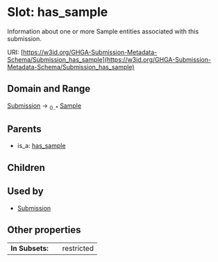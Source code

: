 
# Slot: has_sample


Information about one or more Sample entities associated with this submission.

URI: [https://w3id.org/GHGA-Submission-Metadata-Schema/Submission_has_sample](https://w3id.org/GHGA-Submission-Metadata-Schema/Submission_has_sample)


## Domain and Range

[Submission](Submission.md) &#8594;  <sub>0..\*</sub> [Sample](Sample.md)

## Parents

 *  is_a: [has_sample](has_sample.md)

## Children


## Used by

 * [Submission](Submission.md)

## Other properties

|  |  |  |
| --- | --- | --- |
| **In Subsets:** | | restricted |

